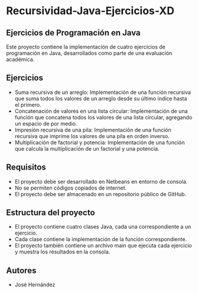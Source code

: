 # Recursividad-Java-Ejercicios-XD

## Ejercicios de Programación en Java

Este proyecto contiene la implementación de cuatro ejercicios de programación en Java, desarrollados como parte de una evaluación académica.

## Ejercicios

- Suma recursiva de un arreglo: Implementación de una función recursiva que suma todos los valores de un arreglo desde su último índice hasta el primero.
- Concatenación de valores en una lista circular: Implementación de una función que concatena todos los valores de una lista circular, agregando un espacio de por medio.
- Impresión recursiva de una pila: Implementación de una función recursiva que imprime los valores de una pila en orden inverso.
- Multiplicación de factorial y potencia: Implementación de una función que calcula la multiplicación de un factorial y una potencia.

## Requisitos

- El proyecto debe ser desarrollado en Netbeans en entorno de consola.
- No se permiten códigos copiados de internet.
- El proyecto debe ser almacenado en un repositorio público de GitHub.

## Estructura del proyecto

- El proyecto contiene cuatro clases Java, cada una correspondiente a un ejercicio.
- Cada clase contiene la implementación de la función correspondiente.
- El proyecto también contiene un archivo main que ejecuta cada ejercicio y muestra los resultados en la consola.

## Autores

- José Hernández
